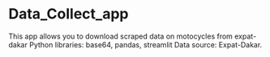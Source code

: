 # Data_Collect_app
This app allows you to download scraped data on motocycles from expat-dakar Python libraries: base64, pandas, streamlit Data source: Expat-Dakar.
